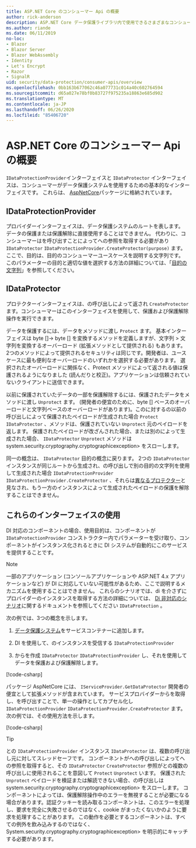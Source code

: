 ```yaml
---
title: ASP.NET Core のコンシューマー Api の概要
author: rick-anderson
description: ASP.NET Core データ保護ライブラリ内で使用できるさまざまなコンシューマー Api の簡単な概要を説明します。
ms.author: riande
ms.date: 06/11/2019
no-loc:
- Blazor
- Blazor Server
- Blazor WebAssembly
- Identity
- Let's Encrypt
- Razor
- SignalR
uid: security/data-protection/consumer-apis/overview
ms.openlocfilehash: 0bb163b677062c46a077731c014a40c602764594
ms.sourcegitcommit: d65a027e78bf0b83727f975235a18863e685d902
ms.translationtype: MT
ms.contentlocale: ja-JP
ms.lasthandoff: 06/26/2020
ms.locfileid: "85406720"
---
```

# <a name="consumer-apis-overview-for-aspnet-core"></a>ASP.NET Core のコンシューマー Api の概要

`IDataProtectionProvider`インターフェイスと `IDataProtector` インターフェイスは、コンシューマーがデータ保護システムを使用するための基本的なインターフェイスです。 これらは、 [AspNetCore](https://www.nuget.org/packages/Microsoft.AspNetCore.DataProtection.Abstractions/)パッケージに格納されています。

## <a name="idataprotectionprovider"></a>IDataProtectionProvider

プロバイダーインターフェイスは、データ保護システムのルートを表します。 データの保護または保護解除に直接使用することはできません。 代わりに、コンシューマーはを呼び出すことによってへの参照を取得する必要があり `IDataProtector` `IDataProtectionProvider.CreateProtector(purpose)` ます。ここで、目的は、目的のコンシューマーユースケースを説明する文字列です。 このパラメーターの目的と適切な値を選択する方法の詳細については、「[目的の文字列](xref:security/data-protection/consumer-apis/purpose-strings)」を参照してください。

## <a name="idataprotector"></a>IDataProtector

プロテクターインターフェイスは、の呼び出しによって返され `CreateProtector` ます。コンシューマーはこのインターフェイスを使用して、保護および保護解除操作を実行できます。

データを保護するには、データをメソッドに渡し `Protect` ます。 基本インターフェイスは byte []-> byte [] を変換するメソッドを定義しますが、文字列 > 文字列を変換するオーバーロード (拡張メソッドとして提供される) もあります。 2つのメソッドによって提供されるセキュリティは同じです。開発者は、ユースケースに最も便利なオーバーロードのいずれかを選択する必要があります。 選択されたオーバーロードに関係なく、Protect メソッドによって返される値は保護されるようになりました (読んだりと校正)。アプリケーションは信頼されていないクライアントに送信できます。

以前に保護されていたデータの一部を保護解除するには、保護されたデータをメソッドに渡し `Unprotect` ます。 (開発者の便宜のために、byte [] ベースのオーバーロードと文字列ベースのオーバーロードがあります)。このに対するの以前の呼び出しによって保護されたペイロードが生成された場合 `Protect` `IDataProtector` 、メソッドは、保護されていない `Unprotect` 元のペイロードを返します。 保護されたペイロードが改ざんされた場合、または別のによって生成された場合、 `IDataProtector` `Unprotect` メソッドは system.security.cryptography.cryptographicexception> をスローします。

同一の概念は、 `IDataProtector` 目的の概念に戻ります。 2つの `IDataProtector` インスタンスが同じルートから生成され、の呼び出しで別の目的の文字列を使用して生成された場合 `IDataProtectionProvider` `IDataProtectionProvider.CreateProtector` 、それらは[異なるプロテクター](xref:security/data-protection/consumer-apis/purpose-strings)と見なされ、もう一方のインスタンスによって生成されたペイロードの保護を解除することはできません。

## <a name="consuming-these-interfaces"></a>これらのインターフェイスの使用

DI 対応のコンポーネントの場合、使用目的は、コンポーネントが `IDataProtectionProvider` コンストラクター内でパラメーターを受け取り、コンポーネントがインスタンス化されるときに DI システムが自動的にこのサービスを提供することです。

> [!NOTE]
> 一部のアプリケーション (コンソールアプリケーションや ASP.NET 4.x アプリケーションなど) が DI に対応していない可能性があるため、ここで説明するメカニズムを使用することはできません。 これらのシナリオでは、di を介さずにプロバイダーのインスタンスを取得する方法の詳細については、 [Di 非対応のシナリオ](xref:security/data-protection/configuration/non-di-scenarios)に関するドキュメントを参照してください `IDataProtection` 。

次の例では、3つの概念を示します。

1. [データ保護システム](xref:security/data-protection/configuration/overview)をサービスコンテナーに追加します。

2. DI を使用して、のインスタンスを受信する `IDataProtectionProvider`

3. からを作成 `IDataProtector` `IDataProtectionProvider` し、それを使用してデータを保護および保護解除します。

[!code-csharp[](../using-data-protection/samples/protectunprotect.cs?highlight=26,34,35,36,37,38,39,40)]

パッケージ AspNetCore には、 `IServiceProvider.GetDataProtector` 開発者の便宜として拡張メソッドが含まれています。 サービスプロバイダーからを取得し、を呼び出すことで、単一の操作としてカプセル化し `IDataProtectionProvider` `IDataProtectionProvider.CreateProtector` ます。 次の例では、その使用方法を示します。

[!code-csharp[](./overview/samples/getdataprotector.cs?highlight=15)]

>[!TIP]
> との `IDataProtectionProvider` インスタンス `IDataProtector` は、複数の呼び出し元に対してスレッドセーフです。 コンポーネントがへの呼び出しによってへの参照を取得すると、その `IDataProtector` `CreateProtector` 参照がとの複数の呼び出しに使用されることを意図して `Protect` `Unprotect` います。 保護された `Unprotect` ペイロードを検証または解読できない場合、の呼び出しは system.security.cryptography.cryptographicexception> をスローします。 コンポーネントによっては、保護解除操作中のエラーを無視することが必要になる場合があります。認証クッキーを読み取るコンポーネントは、このエラーを処理し、要求を完全に失敗させるのではなく、cookie がまったくないかのように要求を処理することがあります。 この動作を必要とするコンポーネントは、すべての例外を飲み込みするのではなく、System.security.cryptography.cryptographicexception> を明示的にキャッチする必要があります。

